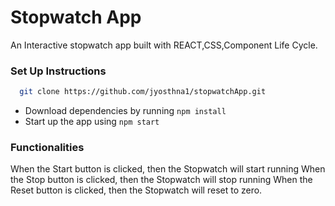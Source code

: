 # Stopwatch App

An Interactive stopwatch app built with REACT,CSS,Component Life Cycle.

### Set Up Instructions

```bash
  git clone https://github.com/jyosthna1/stopwatchApp.git
```
- Download dependencies by running `npm install`
- Start up the app using `npm start`

### Functionalities
When the Start button is clicked, then the Stopwatch will start running
When the Stop button is clicked, then the Stopwatch will stop running
When the Reset button is clicked, then the Stopwatch will reset to zero.
